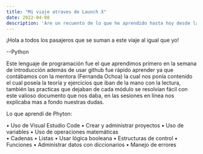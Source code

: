 ```yaml
---
title: "Mi viaje atraves de Launch X"
date: 2022-04-08
description: 'Are un recuento de lo que he aprendido hasta hoy desde la semana de introducción Launch X '
---
```


¡Hola a todos los pasajeros que se suman a este viaje al igual que yo!


--Python

Este lenguaje de programación fue el que aprendimos primero en la semana de introducción además de usar github fue rápido aprender ya que contábamos con la mentora (Fernanda Ochoa) la cual nos ponía contenido el cual poseía la teoría y ejercicios que iban de la mano con la lectura, también las practicas que dejaban de cada módulo se resolvían fácil con este valioso documento que nos daba, en las sesiones en línea nos explicaba mas a fondo nuestras dudas.

Lo que aprendí de Phyton:

•	Uso de Visual Estudio Code
•	Crear y administrar proyectos
•	Uso de variables
•	Uso de operaciones matemáticas  
•	Cadenas 
•	Listas
•	Usar lógica booleana
•	Estructuras de control
•	Funciones
•	Administrar datos con diccionarios
•	Manejo de errores
